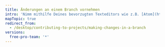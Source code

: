 ```yaml
---
title: Änderungen an einem Branch vornehmen
intro: 'Nimm mithilfe Deines bevorzugten Texteditors wie z.B. [Atom](https://atom.io/) Änderungen an Deinem Projekt vor und verwende anschließend {% data variables.product.prodname_desktop %}, um nützliche Commits zu visualisieren.'
mapTopic: true
redirect_from:
  - /desktop/contributing-to-projects/making-changes-in-a-branch
versions:
  free-pro-team: '*'
---
```


